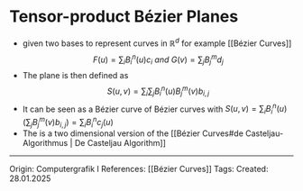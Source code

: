 # Tensor-product Bézier Planes

- given two bases to represent curves in $\mathbb{R}^d$ for example [[Bézier Curves]]
	$$F(u)=\sum_i B_i^n(u)c_i\ and\ G(v)=\sum_j B_j^m d_j$$
- The plane is then defined as
$$S(u,v) = \sum_i \sum_j B_i^n(u) B_j^m(v) b_{i,j}$$
- It can be seen as a Bézier curve of Bézier curves with $S(u,v) = \sum_i B_i^n(u) (\sum_j  B_j^m(v) b_{i,j}) = \sum_i B_i^n c_j(u)$
- The is a two dimensional version of the [[Bézier Curves#de Casteljau-Algorithmus | De Casteljau Algorithm]]

---

Origin: Computergrafik I
References: [[Bézier Curves]]
Tags: 
Created: 28.01.2025

